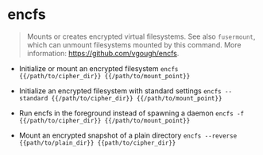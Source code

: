 # encfs
> Mounts or creates encrypted virtual filesystems.
> See also `fusermount`, which can unmount filesystems mounted by this command.
> More information: <https://github.com/vgough/encfs>.

- Initialize or mount an encrypted filesystem
`encfs {{/path/to/cipher_dir}} {{/path/to/mount_point}}`

- Initialize an encrypted filesystem with standard settings
`encfs --standard {{/path/to/cipher_dir}} {{/path/to/mount_point}}`

- Run encfs in the foreground instead of spawning a daemon
`encfs -f {{/path/to/cipher_dir}} {{/path/to/mount_point}}`

- Mount an encrypted snapshot of a plain directory
`encfs --reverse {{path/to/plain_dir}} {{path/to/cipher_dir}}`
